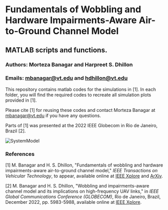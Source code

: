 # Fundamentals of Wobbling and Hardware Impairments-Aware Air-to-Ground Channel Model

## MATLAB scripts and functions.

### Authors: Morteza Banagar and Harpreet S. Dhillon

### Emails: mbanagar@vt.edu and hdhillon@vt.edu

This repository contains matlab codes for the simulations in [1]. In each folder, you will find the required codes to recreate all simulation plots provided in [1].

Please cite [1] for reusing these codes and contact Morteza Banagar at mbanagar@vt.edu if you have any questions.

Parts of [1] was presented at the 2022 IEEE Globecom in Rio de Janeiro, Brazil [2].

![SystemModel](https://github.com/stochastic-geometry/Wobbling-HI-Drones/blob/7002ba253c21bacbb127ade728d477aae5be2fb3/SystemModel.JPG)

### References

[1] M. Banagar and H. S. Dhillon, "Fundamentals of wobbling and hardware impairments-aware air-to-ground channel model," *IEEE Transactions on Vehicular Technology*, to appear, available online at [IEEE Xplore](https://ieeexplore.ieee.org/document/10618887) and [ArXiv](https://arxiv.org/abs/2205.10957).

[2] M. Banagar and H. S. Dhillon, "Wobbling and impairments-aware channel model and its implications on high-frequency UAV links," in *IEEE Global Communications Conference (GLOBECOM)*, Rio de Janeiro, Brazil, December 2022, pp. 5983-5988, available online at [IEEE Xplore](https://ieeexplore.ieee.org/document/10000688).
